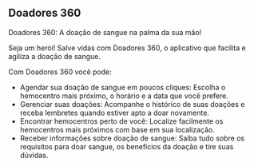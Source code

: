 ## Doadores 360

Doadores 360: A doação de sangue na palma da sua mão!

Seja um herói! Salve vidas com Doadores 360, o aplicativo que facilita e agiliza a doação de sangue.

Com Doadores 360 você pode:

- Agendar sua doação de sangue em poucos cliques: Escolha o hemocentro mais próximo, o horário e a data que você prefere.
- Gerenciar suas doações: Acompanhe o histórico de suas doações e receba lembretes quando estiver apto a doar novamente.
- Encontrar hemocentros perto de você: Localize facilmente os hemocentros mais próximos com base em sua localização.
- Receber informações sobre doação de sangue: Saiba tudo sobre os requisitos para doar sangue, os benefícios da doação e tire suas dúvidas.
